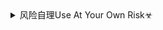 <details><summary>风险自理Use At Your Own Risk☣</summary>

### 张彭春：普s价值提出者 世界rq设计师
https://2newcenturynet.blogspot.com/2020/05/blog-post_73.html

如果一说到“普s价值”、“rq”，就以为这是来自西方的概念，那就大错特错了。
特别在第二次世界大战结束以后，zg深度参与了人类共同价值理念的建设，其中最为杰出的代表之一是张彭春。
因为他，世界公认的现代rq理念，是西方个人主义和zg集体主义的结合。张彭春将儒家精神引入了《世界rq宣言》。由于他的折冲樽俎，宣言的起草才得以顺利进行。

壹
大家都知道南开大学，但不知道是谁首先提出创办南开大学。很多人知道南开大学的创始人张伯苓，还因为他是周恩来的老师，更让大家耳熟能详。
但很多人不知道张伯苓的弟弟张彭春。1916年他首次提出创办南开大学的建议，被胞兄张伯苓称为“南开大学的计划人”。
现代文学专业出身的，一般都知道zg北方话剧的摇篮——南开戏剧团，周恩来、马千里、曹禺都曾是戏剧团的成员。但不知道张彭春才是南开戏剧团的肇始人和灵魂。

张彭春第一个把《花木兰》搬上现代戏剧舞台，也把梅兰芳邀请到西方进行成功演出，提升了zg京剧在世界戏剧中的高度。
他倾心发掘了万家宝，使他从南开戏剧团的一个优秀演员成长为一代戏剧大师。万家宝就是曹禺。
曹禺曾在《雷雨》的序中深情写道：“我将这本戏献给我的导师张彭春先生。”
这样一个醉心于zg戏剧的人，骨子里深受传统浸润，学问上沐浴欧风美雨。
张彭春出生时，父亲已经59岁，因此给他取乳名“五九”作为纪念。后来人们舍五留九，称他为九先生。
1910年，南开学校毕业的张彭春，考取留美预习学校——清华第二届“庚款”留学生。
这71名一道赴美的留学生，后来很多如雷贯耳：胡适、竺可桢、赵元任等。

第二届庚款留美学生合影
张彭春以全国第十名成绩考进赴美名单。第一名是费孝通的舅舅杨锡仁，第五十五名是胡适。
张彭春在美国克拉克大学攻读教育学和哲学，课余的兴趣却是研究戏剧。他最喜欢挪威剧作家易卜生，因为易卜生，张彭春一度爱戏剧胜于爱哲学。

贰
张彭春美国留学归来，先后任教南开大学、清华大学、美国芝加哥大学、南开大学。
抗日战争期间，南开大学遭日军轰炸并被侵占，张彭春辗转西南联大任教。国难当头，张彭春后受政府委派到英美等国宣传zg抗战，争取外援。
抗战胜利后，张彭春迎来了人生的高光时刻。他对《世界rq宣言》的起草发挥了决定性贡献！
1947年，应刚成立不久的联合国的要求，一群杰出人士带着对于两次世界大战记忆犹新的恐惧，成立世界rq委员会，并共同起草世界上第一份对于全人类具有普遍意义的rq标准文献。
美国总统富兰克林·罗斯福的遗孀埃莉诺·罗斯福当选为委员会主席，zg张彭春被选为唯一的副主席。

《宣言》起草小组第一次会议，
张彭春会议前向罗斯福夫人致意
这要求他们克服歧见，把握短暂的时代机遇，最终张彭春在其中屡屡发挥关键作用，制订出一份具有普遍意义的《世界rq宣言》。
在宣言起草过程中，张彭春注意到全人类不同地域和国家在政治、文化、宗教与意识形态上的诸多差异，成功地避免了把rq宣言变成唯西方思想的范本。
比如宣言中剔除了“本性赋有”（human nature is endowed with）的西式宗教字眼，将儒家的“仁爱”以“良心”的形式（conscience）写入宣言第一条：
人人生而自由，在尊严和权利是一律平等。他们赋有理性和良心，并应以兄弟关系的精神相对待。
John humphrey说“张彭春的睿智在任何其他委员会成员中非常突出。”John Pomfret 曾写道：“把西方的个人主义和zg的集体主义结合起来。”
张彭春支持《世界rq宣言》应当与盎格鲁—美利坚传统国家更具有个人主义色彩的权利文件有所区别。
在一次调停中，他强调，个rq利必须与个人义务相联系。一个人只有意识到他的义务，他的道德水平才会进步。而联合国的目的应是增加人们的道德高度，不是促进自私的个人主义。这种对于权利与义务之间关系的强调最终被体现在《世界rq宣言》第二十九条中。
张彭春的传记作家，斯德哥尔摩大学的 Hans Ingvar Roth 强调张彭春对《世界rq宣言》的贡献。
他说：“如今宣言中最有意义的所有方面，比如宣言的普s性、宗教中立性、对个人基本需求和尊严的强调，张彭春都有关键贡献。”
在起草一次次陷于僵局的时候，是张彭春用zg文化理念解决了宣言起草中的许多难题，深得当年主持宣言起草工作的罗斯福夫人的赞赏。
罗斯福夫人说：“张博士是一位多元主义者，他动人地解释着他的主张，即最后的真理不止一种。他说，《宣言》应当兼顾西方思想以外的其他思想，秘书处不妨花几个月工夫研究一下孔子的主要学说。”
代表之一约翰·汉弗莱在他的回忆录中将张彭春描述为rq委员会最令人尊敬的代表之一，是一位“妥协艺术大师”，也是一位务实的思想家，他“表面上是在引用儒家格言，实际却经常提出可能让委员会走出僵局的方式”。
正如《美丽新世界：<世界rq宣言>诞生记》一书作者哈佛大学著名比较法和rq法学者Mary Ann Glendon写道：《世界rq宣言》不是一项西方发明，它吸收了全人类文明成果，努力提升它的普s性。

1948年12月10日，联合国大会以48票赞成、0票反对、6票弃权，无反对票的表决结果通过了人类历史上第一部国际性权利法案——《世界rq宣言》。
《宣言》的目的通过道义上的要求，使各个政府尊重基本rq，防止专制和战争。宣言中规定的rq包括：生命、自由、安全、不被奴役或遭受酷刑、宗教自由以及思想自由。

叁
《世界rq宣言》不是一项国际公约，没有强制性，加入联合国即表示接受。
但在1998年10月5日，zg常驻联合国代表秦华孙大使在联合国总部代表zg政府签署了《公民权利和政治权利国际公约》，而此公约正是采用了张彭春当年提出的解决方案。
《公民权利和政治权利国际公约》与《世界rq宣言》和《经济、社会及文化权利国际公约》一起，被通称为“国际rq宪章”。
《宣言》在联合国通过后，由于日益恶化的心脏病无法工作，张彭春于1952年辞去了在联合国的所有职务。1957大陆开始反右运动，他的若干故交同窗好友饱受冲击，远隔太平洋的张彭春，在美国因病去世。
越是zg的越是世界的，越是世界的也越是zg的。普s价值是由zg人张彭春首次提出，他把“西方个人主义和zg集体主义结合起来”，“促成了一份所有国家适用的普s宣言。”
张彭春在世界范围内没被忘记，不时被全球学人政要媒体提起，他也应该被zg人铭记。

### 张彭春（1892年4月22日－1957年7月19
https://zh.wikipedia.org/wiki/张彭春

</details>
